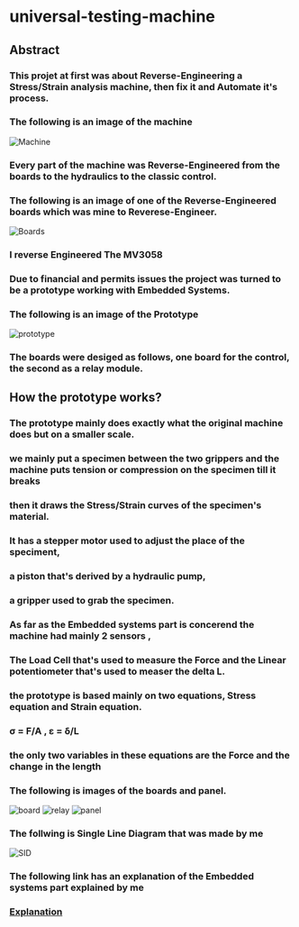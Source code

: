# universal-testing-machine

## **Abstract**
### This projet at first was about Reverse-Engineering a Stress/Strain analysis machine, then fix it and Automate it's process.
### The following is an image of the machine 
![Machine](https://github.com/ENG-MohamedEssam/universal-testing-machine/blob/main/images/machine.jpeg)

### Every part of the machine was Reverse-Engineered from the boards to the hydraulics to the classic control.
### The following is an image of one of the Reverse-Engineered boards which was mine to Reverese-Engineer.
![Boards]()
### I reverse Engineered The MV3058

### Due to financial and permits issues the project was turned to be a prototype working with Embedded Systems.

### The following is an image of the Prototype
![prototype](https://github.com/ENG-MohamedEssam/universal-testing-machine/blob/main/images/prototype.jpg)

### The boards were desiged as follows, one board for the control, the second as a relay module. 

## **How the prototype works?**
 
### The prototype mainly does exactly what the original machine does but on a smaller scale.
### we mainly put a specimen between the two grippers and the machine puts tension or compression on the specimen till it breaks 
### then it draws the Stress/Strain curves of the specimen's material.
### It has a stepper motor used to adjust the place of the speciment, 
### a piston that's derived by a hydraulic pump, 
### a gripper used to grab the specimen.
### As far as the Embedded systems part is concerend the machine had mainly 2 sensors ,
### The Load Cell that's used to measure the Force and the Linear potentiometer that's used to measer the delta L.
### the prototype is based mainly on two equations, Stress equation and Strain equation.
### σ = F/A   ,    ε = δ/L  
### the only two variables in these equations are the Force and the change in the length 

### The following is images of the boards and panel.
![board](https://github.com/ENG-MohamedEssam/universal-testing-machine/blob/main/images/stm.png)
![relay](https://github.com/ENG-MohamedEssam/universal-testing-machine/blob/main/images/relay.png)
![panel](https://github.com/ENG-MohamedEssam/universal-testing-machine/blob/main/images/panel.jpeg)

### The follwing is Single Line Diagram that was made by me 
![SID]()

### The following link has an explanation of the Embedded systems part explained by me 
### [Explanation](https://drive.google.com/file/d/1bGaOVOjb-tQGSpPLI7ITkfYBf-VQDN8E/view)